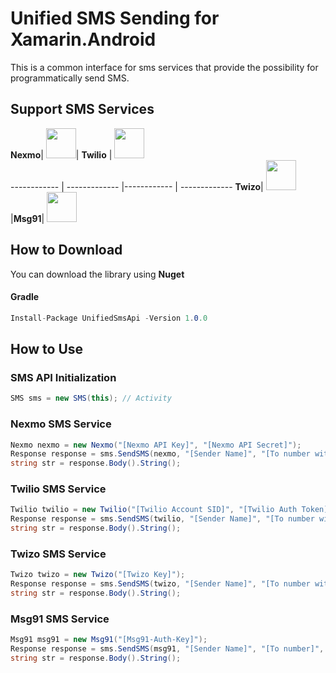 # Unified SMS Sending for Xamarin.Android
This is a common interface for sms services that provide the possibility for programmatically send SMS.

## Support SMS Services
**Nexmo**| <img src="https://appinstitute.com/apptools/wp-content/uploads/2016/07/eqwAwiC-3.png" width="48" height="48" />|
**Twilio** | <img src="https://static.blockspring.com/tag-icons/twilio.png" width="48" height="48" />  
------------ | ------------- |------------ | ------------- 
**Twizo**| <img src="https://www.twizo.com/wp-content/themes/twizo/_/images/twizo-logo-0474ce6f.png" width="48" height="48" />|**Msg91**| <img src="https://www.thetmstore.com/wp-content/uploads/msg_icon_450px_1_1.png" width="48" height="48" /> 
## How to Download
You can download the library using **Nuget**
#### Gradle
```csharp
Install-Package UnifiedSmsApi -Version 1.0.0
```
## How to Use
### SMS API Initialization
```java
SMS sms = new SMS(this); // Activity
```
### Nexmo SMS Service
```csharp
Nexmo nexmo = new Nexmo("[Nexmo API Key]", "[Nexmo API Secret]");
Response response = sms.SendSMS(nexmo, "[Sender Name]", "[To number with country code]", "[Text Message]");
string str = response.Body().String();
```
### Twilio SMS Service
```csharp
Twilio twilio = new Twilio("[Twilio Account SID]", "[Twilio Auth Token]");
Response response = sms.SendSMS(twilio, "[Sender Name]", "[To number with country code]", "[Text Message]");
string str = response.Body().String();
```
### Twizo SMS Service
```csharp
Twizo twizo = new Twizo("[Twizo Key]");
Response response = sms.SendSMS(twizo, "[Sender Name]", "[To number with country code]", "[Text Message]");
string str = response.Body().String();
```
### Msg91 SMS Service
```csharp
Msg91 msg91 = new Msg91("[Msg91-Auth-Key]");
Response response = sms.SendSMS(msg91, "[Sender Name]", "[To number]", "[Text Message]", "[Country Code]");
string str = response.Body().String();
```
